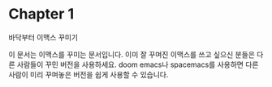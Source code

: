 # Chapter 1

바닥부터 이맥스 꾸미기

이 문서는 이맥스를 꾸미는 문서입니다. 이미 잘 꾸며진 이맥스를 쓰고
싶으신 분들은 다른 사람들이 꾸민 버전을 사용하세요. doom emacs나
spacemacs를 사용하면 다른 사람이 미리 꾸며놓은 버전을 쉽게 사용할 수
있습니다.




